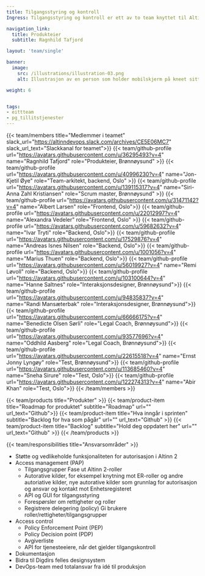 ```yaml
---
title: Tilgangsstyring og kontroll
Ingress: Tilgangsstyring og kontroll er ett av to team knyttet til Altinn autorisasjon, som har hovedansvar for alt rundt tilgangsstyring i Altinn 2 og Altinn 3.

navigation_link:
  title: Produkteier
  subtitle: Ragnhild Tafjord

layout: 'team/single'

banner:
  image:
    src: /illustrations/illustration-03.png
    alt: Illustrasjon av en person som holder mobilskjerm på kneet sitt

weight: 6


tags:
- eittteam
- pg_tillitstjenester
---
```


{{< team/members title="Medlemmer i teamet" slack_url="https://altinndevops.slack.com/archives/CE5E06MC7" slack_url_text="Slackkanal for teamet">}}
{{< team/github-profile url="https://avatars.githubusercontent.com/u/36295493?v=4" name="Ragnhild Tafjord" role="Produkteier, Brønnøysund" >}}
{{< team/github-profile url="https://avatars.githubusercontent.com/u/40996230?v=4" name="Jon-Kjetil Øye" role="Team-arkitekt, backend, Oslo" >}}
{{< team/github-profile url="https://avatars.githubusercontent.com/u/139115317?v=4" name="Siri-Anna Zahl Kristiansen" role="Scrum master, Brønnøysund" >}}
{{< team/github-profile url="https://avatars.githubusercontent.com/u/31471142?v=4" name="Albert Larsen" role="Frontend, Oslo">}}
{{< team/github-profile url="https://avatars.githubusercontent.com/u/22012997?v=4" name="Alexandra Vedeler" role="Frontend, Oslo" >}}
{{< team/github-profile url="https://avatars.githubusercontent.com/u/59682632?v=4" name="Ivar Tryti" role="Backend, Oslo">}}
{{< team/github-profile url="https://avatars.githubusercontent.com/u/17529876?v=4" name="Andreas Isnes Nilsen" role="Backend, Oslo">}}
{{< team/github-profile url="https://avatars.githubusercontent.com/u/1001056?v=4" name="Marius Thuen" role="Backend, Oslo">}}
{{< team/github-profile url="https://avatars.githubusercontent.com/u/56019927?v=4" name="Remi Løvoll" role="Backend, Oslo">}}
{{< team/github-profile url="https://avatars.githubusercontent.com/u/103100644?v=4" name="Hanne Saltnes" role="Interaksjonsdesigner, Brønnøysund">}}
{{< team/github-profile url="https://avatars.githubusercontent.com/u/94835837?v=4" name="Randi Mansæterbak" role="Interaksjonsdesigner, Brønnøysund">}}
{{< team/github-profile url="https://avatars.githubusercontent.com/u/66666175?v=4" name="Benedicte Olsen Sørli" role="Legal Coach, Brønnøysund">}}
{{< team/github-profile url="https://avatars.githubusercontent.com/u/93577696?v=4" name="Oddhild Aasberg" role="Legal Coach, Brønnøysund">}}
{{< team/github-profile url="https://avatars.githubusercontent.com/u/22615518?v=4" name="Ernst Jonny Lyngøy" role="Test, Brønnøysund">}}
{{< team/github-profile url="https://avatars.githubusercontent.com/u/113685460?v=4" name="Sneha Sirure" role="Test, Oslo">}}
{{< team/github-profile url="https://avatars.githubusercontent.com/u/122274313?v=4" name="Abir Khan" role="Test, Oslo">}}
{{< /team/members >}}

{{< team/products title="Produkter" >}}
{{< team/product-item title="Roadmap for produktet" subtitle="Roadmap" url="" url_text="Github">}}
{{< team/product-item title="Hva inngår i sprinten" subtitle="Backlog for hva som pågår" url="" url_text="Github" >}}
{{< team/product-item title="Backlog" subtitle="Hold deg oppdatert her" url="" url_text="Github" >}}
{{< /team/products >}}

{{< team/responsibilities title="Ansvarsområder" >}}

- Støtte og vedlikeholde funksjonaliteten for autorisasjon i Altinn 2
- Access management (PAP)
    - Tilgangsgrupper
        Fase ut Altinn 2-roller
    - Autorative kilder, for eksempel knytning mot ER-roller og andre autoriative kilder, nye autorative kilder som grunnlag for autorisasjon og ansvar og kontakt mot Enhetsregisteret
   -  API og GUI for tilgangsstyring
   -  Forespørsler om rettigheter og roller
   -  Registrere delegering (policy)
        Gi brukere roller/rettigheter/tilgangsgrupper
- Access control
   - Policy Enforcement Point (PEP)
   - Policy Decision point (PDP)
   - Avgiverliste
   - API for tjenesteeiere, når det gjelder tilgangskontroll
- Dokumentasjon
- Bidra til Digdirs felles designsystem
- DevOps-team med totalansvar fra idé til produksjon
